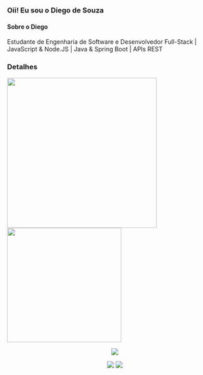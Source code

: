 ### Oii! Eu sou o Diego de Souza
 
#### Sobre o Diego
Estudante de Engenharia de Software e Desenvolvedor Full-Stack | JavaScript & Node.JS | Java & Spring Boot | APIs REST

### Detalhes

<div>
<img width="350em" src="https://github-readme-stats.vercel.app/api?username=DiegoSouza01&show_icons=true&count_private=true&theme=codeSTACKr"/> <img width= "267em" src= "https://github-readme-stats.vercel.app/api/top-langs/?username=DiegoSouza01&layout=compact"/>
</div>
   
<p align="center">
  <a href="https://skillicons.dev">
    <img src="https://skillicons.dev/icons?i=git,github,nodejs,js,ts,react,html,css,java,spring,kotlin,idea,figma,anaconda,django,py,pycharm,aws,docker,mysql,vercel&theme=dark" />
  </a>
</p>

<p align="center">
  <a href="https://skillicons.dev">
   <a href = "diegodecstraid@gmail.com"><img src="https://skillicons.dev/icons?i=linkedin&theme=dark" target="_blank"></a>
   <a href="https://www.linkedin.com/in/diego-souza-dev/" target="_blank"><img src="https://skillicons.dev/icons?i=gmail&theme=dark" target="_blank"></a></a> 
  </a>
</p>
